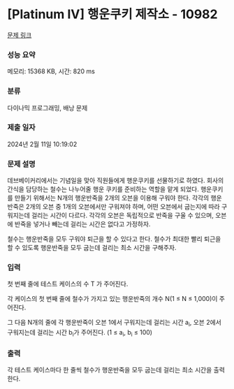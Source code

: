 # [Platinum IV] 행운쿠키 제작소 - 10982 

[문제 링크](https://www.acmicpc.net/problem/10982) 

### 성능 요약

메모리: 15368 KB, 시간: 820 ms

### 분류

다이나믹 프로그래밍, 배낭 문제

### 제출 일자

2024년 2월 11일 10:19:02

### 문제 설명

<p>데브베이커리에서는 기념일을 맞아 직원들에게 행운쿠키를 선물하기로 하였다. 회사의 간식을 담당하는 철수는 나누어줄 행운 쿠키를 준비하는 역할을 맡게 되었다. 행운쿠키를 만들기 위해서는 N개의 행운반죽을 2개의 오븐을 이용해 구워야 한다. 각각의 행운반죽은 2개의 오븐 중 1개의 오븐에서만 구워져야 하며, 어떤 오븐에서 굽는지에 따라 구워지는데 걸리는 시간이 다르다. 각각의 오븐은 독립적으로 반죽을 구울 수 있으며, 오븐에 반죽을 넣거나 빼는데 걸리는 시간은 없다고 가정하자.</p>

<p>철수는 행운반죽을 모두 구워야 퇴근을 할 수 있다고 한다. 철수가 최대한 빨리 퇴근을 할 수 있도록 행운반죽을 모두 굽는데 걸리는 최소 시간을 구해주자. </p>

### 입력 

 <p>첫 번째 줄에 테스트 케이스의 수 T 가 주어진다.</p>

<p>각 케이스의 첫 번째 줄에 철수가 가지고 있는 행운반죽의 개수 N(1 ≤ N ≤ 1,000)이 주어진다.</p>

<p>그 다음 N개의 줄에 각 행운반죽이 오븐 1에서 구워지는데 걸리는 시간 a<sub>i</sub>, 오븐 2에서 구워지는데 걸리는 시간 b<sub>i</sub>가 주어진다. (1 ≤ a<sub>i</sub>, b<sub>i</sub> ≤ 100)</p>

### 출력 

 <p>각 테스트 케이스마다 한 줄씩 철수가 행운반죽을 모두 굽는데 걸리는 최소 시간을 출력한다.</p>

